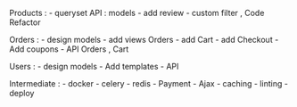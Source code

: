 Products : 
    - queryset API : models 
    - add review 
    - custom filter , Code Refactor 


Orders : 
    - design models 
    - add views Orders
    - add Cart 
    - add Checkout 
    - Add coupons 
    - API Orders , Cart 


Users : 
    - design models 
    - Add templates
    - API 



Intermediate :
    - docker 
    - celery
    - redis 
    - Payment
    - Ajax 
    - caching 
    - linting 
    - deploy 